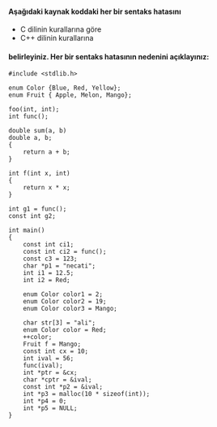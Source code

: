#### Aşağıdaki kaynak koddaki her bir sentaks hatasını

+ C dilinin kurallarına göre
+ C++ dilinin kurallarına 

#### belirleyiniz. Her bir sentaks hatasının nedenini açıklayınız:

```
#include <stdlib.h>

enum Color {Blue, Red, Yellow};
enum Fruit { Apple, Melon, Mango};

foo(int, int);
int func();

double sum(a, b)
double a, b;
{
	return a + b;
}

int f(int x, int)
{
	return x * x;
}

int g1 = func();
const int g2;

int main()
{
	const int ci1;
	const int ci2 = func();
	const c3 = 123;
	char *p1 = "necati";
	int i1 = 12.5;
	int i2 = Red;

	enum Color color1 = 2;
	enum Color color2 = 19;
	enum Color color3 = Mango;
  
	char str[3] = "ali";
	enum Color color = Red;
	++color;
	Fruit f = Mango;
	const int cx = 10;
	int ival = 56;
	func(ival);
	int *ptr = &cx;
	char *cptr = &ival;
	const int *p2 = &ival;
	int *p3 = malloc(10 * sizeof(int));
	int *p4 = 0;
	int *p5 = NULL;
}
```
